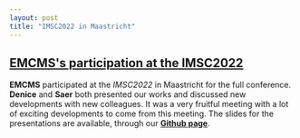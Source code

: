 ```yaml
---
layout: post
title: "IMSC2022 in Maastricht"
---
```


## [EMCMS's participation at the IMSC2022](https://www.imsc2022.com/)

**EMCMS** participated at the *IMSC2022* in Maastricht for the full conference. **Denice** and **Saer** both presented our works and discussed new developments with new colleagues. It was a very fruitful meeting with a lot of exciting developments to come from this meeting. The slides for the presentations are available, through our [**Github page**](https://github.com/EMCMS/Presentations/tree/main/IMSC2022).
